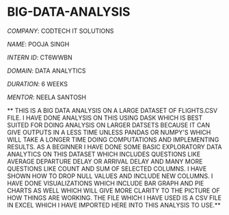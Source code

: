 # BIG-DATA-ANALYSIS

*COMPANY*: CODTECH IT SOLUTIONS

*NAME*: POOJA SINGH

*INTERN ID*: CT6WWBN

*DOMAIN*: DATA ANALYTICS

*DURATION*: 6 WEEKS

*MENTOR*: NEELA SANTOSH

** THIS IS A BIG DATA ANALYSIS ON A LARGE DATASET OF FLIGHTS.CSV FILE. I HAVE DONE ANALYSIS ON THIS USING DASK WHICH IS BEST SUITED FOR DOING ANALYSIS ON LARGER DATSETS BECAUSE IT CAN GIVE OUTPUTS IN A LESS TIME UNLESS PANDAS OR NUMPY'S WHICH WILL TAKE A LONGER TIME DOING COMPUTATIONS AND IMPLEMENTING RESULTS. AS A BEGINNER I HAVE DONE SOME BASIC EXPLORATORY DATA ANALYTICS ON THIS DATASET WHICH INCLUDES QUESTIONS LIKE AVERAGE DEPARTURE DELAY OR ARRIVAL DELAY AND MANY MORE QUESTIONS LIKE COUNT AND SUM OF SELECTED COLUMNS. I HAVE SHOWN HOW TO DROP NULL VALUES AND INCLUDE NEW COLUMNS. I HAVE DONE VISUALIZATIONS WHICH INCLUDE BAR GRAPH AND PIE CHARTS AS WELL WHICH WILL GIVE MORE CLARITY TO THE PICTURE OF HOW THINGS ARE WORKING. THE FILE WHICH I HAVE USED IS A CSV FILE IN EXCEL WHICH I HAVE IMPORTED HERE INTO THIS ANALYSIS TO USE.**
